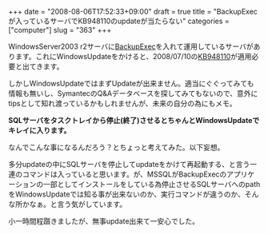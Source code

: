 +++
date = "2008-08-06T17:52:33+09:00"
draft = true
title = "BackupExecが入っているサーバでKB948110のupdateが当たらない"
categories = ["computer"]
slug = "363"
+++

WindowsServer2003 r2サーバに<a href="http://www.symantec.com/ja/jp/business/products/family.jsp?familyid=backupexec">BackupExec</a>を入れて運用しているサーバがあります。これにWindowsUpdateをかけると、2008/07/10の<a href="http://www.microsoft.com/downloads/details.aspx?familyid=1c0ae18b-1f17-44b3-a337-b36e7de437a7&amp;displaylang=ja">KB948110</a>が適用必要と出てきます。

しかしWindowsUpdateではまずUpdateが出来ません。適当にぐぐってみても情報も無いし、SymantecのQ&amp;Aデータベースを探してみてもないので、意外にtipsとして知れ渡っているかもしれませんが、未来の自分の為にもメモ。

<strong>SQLサーバをタスクトレイから停止(終了)させるとちゃんとWindowsUpdateでキレイに入ります。</strong>

なんでこんな事になるんだろう？とちょっと考えてみた。以下妄想。

多分updateの中にSQLサーバを停止してupdateをかけて再起動する、と言う一連のコマンドは入っていると思います。が、MSSQLがBackupExecのアプリケーションの一部としてインストールをしている為停止させるSQLサーバへのpathをWindowsUpdateでは知る事が出来ないのか、実行コマンドが違うのか、そんな所かなぁ。と言う気がしています。

小一時間程躓きましたが、無事update出来て一安心でした。
